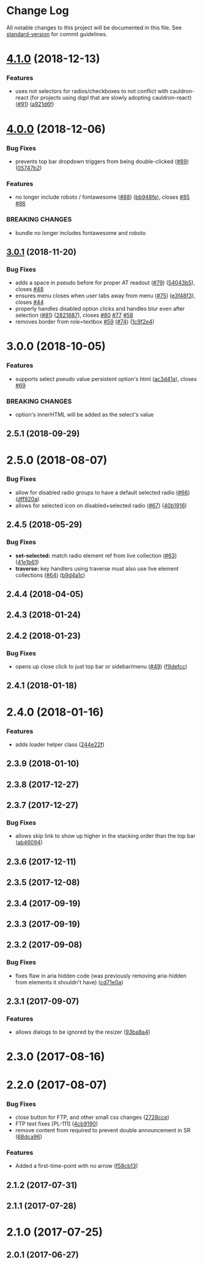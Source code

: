 # Change Log

All notable changes to this project will be documented in this file. See [standard-version](https://github.com/conventional-changelog/standard-version) for commit guidelines.

<a name="4.1.0"></a>
# [4.1.0](https://github.com/dequelabs/pattern-library/compare/v4.0.0...v4.1.0) (2018-12-13)


### Features

* uses not selectors for radios/checkboxes to not conflict with cauldron-react (for projects using dqpl that are slowly adopting cauldron-react) ([#91](https://github.com/dequelabs/pattern-library/issues/91)) ([a921d6f](https://github.com/dequelabs/pattern-library/commit/a921d6f))



<a name="4.0.0"></a>
# [4.0.0](https://github.com/dequelabs/pattern-library/compare/v3.0.1...v4.0.0) (2018-12-06)


### Bug Fixes

* prevents top bar dropdown triggers from being double-clicked ([#89](https://github.com/dequelabs/pattern-library/issues/89)) ([05747b2](https://github.com/dequelabs/pattern-library/commit/05747b2))


### Features

* no longer include roboto / fontawesome ([#88](https://github.com/dequelabs/pattern-library/issues/88)) ([bb948fe](https://github.com/dequelabs/pattern-library/commit/bb948fe)), closes [#85](https://github.com/dequelabs/pattern-library/issues/85) [#86](https://github.com/dequelabs/pattern-library/issues/86)


### BREAKING CHANGES

* bundle no longer includes fontawesome and roboto



<a name="3.0.1"></a>
## [3.0.1](https://github.com/dequelabs/pattern-library/compare/v3.0.0...v3.0.1) (2018-11-20)


### Bug Fixes

* adds a space in pseudo before for proper AT readout ([#79](https://github.com/dequelabs/pattern-library/issues/79)) ([54043b5](https://github.com/dequelabs/pattern-library/commit/54043b5)), closes [#48](https://github.com/dequelabs/pattern-library/issues/48)
* ensures menu closes when user tabs away from menu ([#75](https://github.com/dequelabs/pattern-library/issues/75)) ([e3f48f3](https://github.com/dequelabs/pattern-library/commit/e3f48f3)), closes [#44](https://github.com/dequelabs/pattern-library/issues/44)
* properly handles disabled option clicks and handles blur even after selection ([#81](https://github.com/dequelabs/pattern-library/issues/81)) ([2821687](https://github.com/dequelabs/pattern-library/commit/2821687)), closes [#80](https://github.com/dequelabs/pattern-library/issues/80) [#77](https://github.com/dequelabs/pattern-library/issues/77) [#58](https://github.com/dequelabs/pattern-library/issues/58)
* removes border from role=textbox [#59](https://github.com/dequelabs/pattern-library/issues/59) ([#74](https://github.com/dequelabs/pattern-library/issues/74)) ([1c9f2e4](https://github.com/dequelabs/pattern-library/commit/1c9f2e4))



<a name="3.0.0"></a>
# 3.0.0 (2018-10-05)


### Features

* supports select pseudo value persistent option's html ([ac3d41a](https://github.com/dequelabs/pattern-library/commit/ac3d41a)), closes [#69](https://github.com/dequelabs/pattern-library/issues/69)


### BREAKING CHANGES

* option's innerHTML will be added as the select's value



<a name="2.5.1"></a>
## 2.5.1 (2018-09-29)



<a name="2.5.0"></a>
# 2.5.0 (2018-08-07)


### Bug Fixes

* allow for disabled radio groups to have a default selected radio ([#66](https://github.com/dequelabs/pattern-library/issues/66)) ([dff920a](https://github.com/dequelabs/pattern-library/commit/dff920a))
* allows for selected icon on disabled+selected radio ([#67](https://github.com/dequelabs/pattern-library/issues/67)) ([40b1916](https://github.com/dequelabs/pattern-library/commit/40b1916))



<a name="2.4.5"></a>
## 2.4.5 (2018-05-29)


### Bug Fixes

* **set-selected:** match radio element ref from live collection ([#63](https://github.com/dequelabs/pattern-library/issues/63)) ([41e1b61](https://github.com/dequelabs/pattern-library/commit/41e1b61))
* **traverse:** key handlers using traverse must also use live element collections ([#64](https://github.com/dequelabs/pattern-library/issues/64)) ([b9d4a1c](https://github.com/dequelabs/pattern-library/commit/b9d4a1c))



<a name="2.4.4"></a>
## 2.4.4 (2018-04-05)



<a name="2.4.3"></a>
## 2.4.3 (2018-01-24)



<a name="2.4.2"></a>
## 2.4.2 (2018-01-23)


### Bug Fixes

* opens up close click to just top bar or sidebar/menu ([#49](https://github.com/dequelabs/pattern-library/issues/49)) ([f9defcc](https://github.com/dequelabs/pattern-library/commit/f9defcc))



<a name="2.4.1"></a>
## 2.4.1 (2018-01-18)



<a name="2.4.0"></a>
# 2.4.0 (2018-01-16)


### Features

* adds loader helper class ([244e22f](https://github.com/dequelabs/pattern-library/commit/244e22f))



<a name="2.3.9"></a>
## 2.3.9 (2018-01-10)



<a name="2.3.8"></a>
## 2.3.8 (2017-12-27)



<a name="2.3.7"></a>
## 2.3.7 (2017-12-27)


### Bug Fixes

* allows skip link to show up higher in the stacking order than the top bar ([ab46094](https://github.com/dequelabs/pattern-library/commit/ab46094))



<a name="2.3.6"></a>
## 2.3.6 (2017-12-11)



<a name="2.3.5"></a>
## 2.3.5 (2017-12-08)



<a name="2.3.4"></a>
## 2.3.4 (2017-09-19)



<a name="2.3.3"></a>
## 2.3.3 (2017-09-19)



<a name="2.3.2"></a>
## 2.3.2 (2017-09-08)


### Bug Fixes

* fixes flaw in aria hidden code (was previously removing aria-hidden from elements it shouldn't have) ([cd71e0a](https://github.com/dequelabs/pattern-library/commit/cd71e0a))



<a name="2.3.1"></a>
## 2.3.1 (2017-09-07)


### Features

* allows dialogs to be ignored by the resizer ([93ba8a4](https://github.com/dequelabs/pattern-library/commit/93ba8a4))



<a name="2.3.0"></a>
# 2.3.0 (2017-08-16)



<a name="2.2.0"></a>
# 2.2.0 (2017-08-07)


### Bug Fixes

* close button for FTP, and other small css changes ([2728cce](https://github.com/dequelabs/pattern-library/commit/2728cce))
* FTP text fixes [PL-111] ([4cb9190](https://github.com/dequelabs/pattern-library/commit/4cb9190))
* remove content from required to prevent double announcement in SR ([68dca96](https://github.com/dequelabs/pattern-library/commit/68dca96))


### Features

* Added a first-time-point with no arrow ([f58cb13](https://github.com/dequelabs/pattern-library/commit/f58cb13))



<a name="2.1.2"></a>
## 2.1.2 (2017-07-31)



<a name="2.1.1"></a>
## 2.1.1 (2017-07-28)



<a name="2.1.0"></a>
# 2.1.0 (2017-07-25)



<a name="2.0.1"></a>
## 2.0.1 (2017-06-27)
